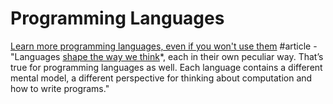 # Programming Languages

[Learn more programming languages, even if you won't use them](https://thorstenball.com/blog/2019/04/09/learn-more-programming-languages/?utm_source=hackernewsletter&utm_medium=email&utm_term=fav) \#article - "Languages [shape the way we think](https://www.ted.com/talks/lera_boroditsky_how_language_shapes_the_way_we_think)\*, each in their own peculiar way. That’s true for programming languages as well. Each language contains a different mental model, a different perspective for thinking about computation and how to write programs."


